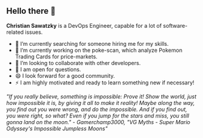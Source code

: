 ## Hello there 👋


**Christian Sawatzky** is a DevOps Engineer, capable for a lot of software-related issues.

- 🔭 I’m currently searching for someone hiring me for my skills.
- 🌱 I’m currently working on the poke-scan, which analyze Pokemon Trading Cards for price-markets.
- 👯 I’m looking to collaborate with other developers.
- 💬 I am open for questions.
- 😄 I look forward for a good community.
- ⚡ I am highly motivated and ready to learn something new if necessary!

*"If you really believe, something is impossible: Prove it! Show the world, just how impossible it is, by giving it all to make it reality! Maybe along the way, you find out you were wrong, and do the impossible. And if you find out, you were right, so what? Even if you jump for the stars and miss, you still gonna land on the moon." - Gamerchamp3000, "VG Myths - Super Mario Odyssey's Impossible Jumpless Moons"*
